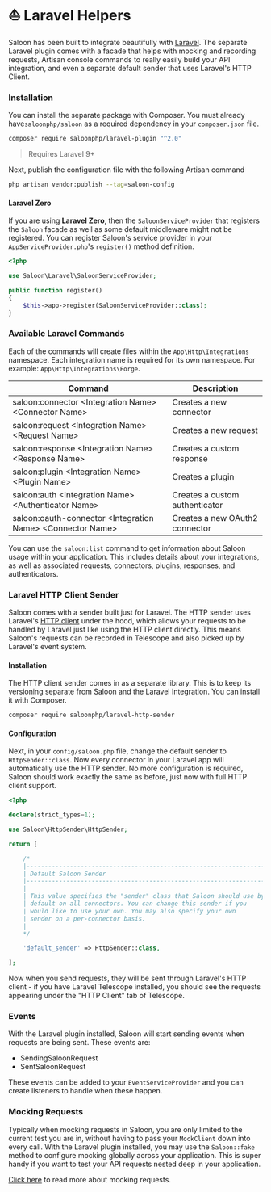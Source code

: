 # ⛵ Laravel Helpers

Saloon has been built to integrate beautifully with [Laravel](https://laravel.com). The separate Laravel plugin comes with a facade that helps with mocking and recording requests, Artisan console commands to really easily build your API integration, and even a separate default sender that uses Laravel's HTTP Client.

### Installation

You can install the separate package with Composer. You must already have`saloonphp/saloon` as a required dependency in your `composer.json` file.

```bash
composer require saloonphp/laravel-plugin "^2.0"
```

> Requires Laravel 9+

Next, publish the configuration file with the following Artisan command

```bash
php artisan vendor:publish --tag=saloon-config
```

#### Laravel Zero

If you are using **Laravel Zero**, then the `SaloonServiceProvider` that registers the `Saloon` facade as well as some default middleware might not be registered. You can register Saloon's service provider in your `AppServiceProvider.php`'s `register()` method definition.

```php
<?php

use Saloon\Laravel\SaloonServiceProvider;

public function register()
{
    $this->app->register(SaloonServiceProvider::class);
}
```

### Available Laravel Commands

Each of the commands will create files within the `App\Http\Integrations` namespace. Each integration name is required for its own namespace. For example: `App\Http\Integrations\Forge`.

| Command                                                      | Description                    |
| ------------------------------------------------------------ | ------------------------------ |
| saloon:connector \<Integration Name> \<Connector Name>       | Creates a new connector        |
| saloon:request \<Integration Name> \<Request Name>           | Creates a new request          |
| saloon:response \<Integration Name> \<Response Name>         | Creates a custom response      |
| saloon:plugin \<Integration Name> \<Plugin Name>             | Creates a plugin               |
| saloon:auth \<Integration Name> \<Authenticator Name>        | Creates a custom authenticator |
| saloon:oauth-connector \<Integration Name> \<Connector Name> | Creates a new OAuth2 connector |

You can use the `saloon:list` command to get information about Saloon usage within your application. This includes details about your integrations, as well as associated requests, connectors, plugins, responses, and authenticators.

### Laravel HTTP Client Sender

Saloon comes with a sender built just for Laravel. The HTTP sender uses Laravel's [HTTP client](https://laravel.com/docs/9.x/http-client#main-content) under the hood, which allows your requests to be handled by Laravel just like using the HTTP client directly. This means Saloon's requests can be recorded in Telescope and also picked up by Laravel's event system.

#### Installation

The HTTP client sender comes in as a separate library. This is to keep its versioning separate from Saloon and the Laravel Integration. You can install it with Composer.

```bash
composer require saloonphp/laravel-http-sender
```

#### Configuration

Next, in your `config/saloon.php` file, change the default sender to `HttpSender::class`. Now every connector in your Laravel app will automatically use the HTTP sender. No more configuration is required, Saloon should work exactly the same as before, just now with full HTTP client support.

```php
<?php

declare(strict_types=1);

use Saloon\HttpSender\HttpSender;

return [

    /*
    |--------------------------------------------------------------------------
    | Default Saloon Sender
    |--------------------------------------------------------------------------
    |
    | This value specifies the "sender" class that Saloon should use by
    | default on all connectors. You can change this sender if you
    | would like to use your own. You may also specify your own
    | sender on a per-connector basis.
    |
    */

    'default_sender' => HttpSender::class,

];
```

Now when you send requests, they will be sent through Laravel's HTTP client - if you have Laravel Telescope installed, you should see the requests appearing under the "HTTP Client" tab of Telescope.

### Events

With the Laravel plugin installed, Saloon will start sending events when requests are being sent. These events are:

* SendingSaloonRequest
* SentSaloonRequest

These events can be added to your `EventServiceProvider` and you can create listeners to handle when these happen.

### Mocking Requests

Typically when mocking requests in Saloon, you are only limited to the current test you are in, without having to pass your `MockClient` down into every call. With the Laravel plugin installed, you may use the `Saloon::fake` method to configure mocking globally across your application. This is super handy if you want to test your API requests nested deep in your application.

[Click here](../testing/manual-fake-responses.md) to read more about mocking requests.
